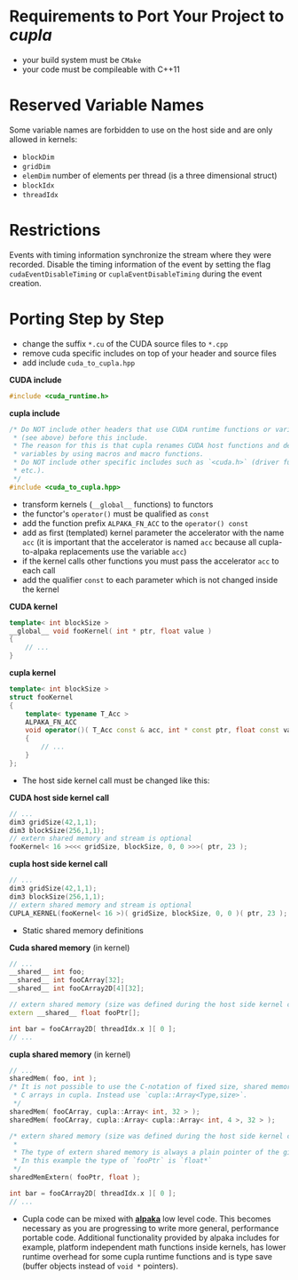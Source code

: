 Requirements to Port Your Project to *cupla*
============================================

- your build system must be `CMake`
- your code must be compileable with C++11


Reserved Variable Names
=======================

Some variable names are forbidden to use on the host side and are only allowed
in kernels:
  - `blockDim`
  - `gridDim`
  - `elemDim` number of elements per thread (is a three dimensional struct)
  - `blockIdx`
  - `threadIdx`


Restrictions
============

Events with timing information synchronize the stream where they were recorded.
Disable the timing information of the event by setting the flag
`cudaEventDisableTiming` or `cuplaEventDisableTiming` during the event
creation.


Porting Step by Step
====================

- change the suffix `*.cu` of the CUDA source files to `*.cpp`
- remove cuda specific includes on top of your header and source files
- add include `cuda_to_cupla.hpp`

**CUDA include**
```C++
#include <cuda_runtime.h>
```

**cupla include**
```C++
/* Do NOT include other headers that use CUDA runtime functions or variables
 * (see above) before this include.
 * The reason for this is that cupla renames CUDA host functions and device build in 
 * variables by using macros and macro functions.
 * Do NOT include other specific includes such as `<cuda.h>` (driver functions,
 * etc.).
 */
#include <cuda_to_cupla.hpp>
```

- transform kernels (`__global__` functions) to functors
- the functor's `operator()` must be qualified as `const`
- add the function prefix `ALPAKA_FN_ACC` to the `operator() const`
- add as first (templated) kernel parameter the accelerator with the name `acc`
  (it is important that the accelerator is named `acc` because all
  cupla-to-alpaka replacements use the variable `acc`)
- if the kernel calls other functions you must pass the accelerator `acc`
  to each call
- add the qualifier `const` to each parameter which is not changed inside the
  kernel

**CUDA kernel**
```C++
template< int blockSize >
__global__ void fooKernel( int * ptr, float value )
{
    // ...
}
```

**cupla kernel**
```C++
template< int blockSize >
struct fooKernel
{
    template< typename T_Acc >
    ALPAKA_FN_ACC
    void operator()( T_Acc const & acc, int * const ptr, float const value) const
    {
        // ...
    }
};
```

- The host side kernel call must be changed like this:

**CUDA host side kernel call**
```C++
// ...
dim3 gridSize(42,1,1);
dim3 blockSize(256,1,1);
// extern shared memory and stream is optional
fooKernel< 16 ><<< gridSize, blockSize, 0, 0 >>>( ptr, 23 );
```

**cupla host side kernel call**
```C++
// ...
dim3 gridSize(42,1,1);
dim3 blockSize(256,1,1);
// extern shared memory and stream is optional
CUPLA_KERNEL(fooKernel< 16 >)( gridSize, blockSize, 0, 0 )( ptr, 23 );
```

- Static shared memory definitions

**Cuda shared memory** (in kernel)
```C++
// ...
__shared__ int foo;
__shared__ int fooCArray[32];
__shared__ int fooCArray2D[4][32];

// extern shared memory (size was defined during the host side kernel call)
extern __shared__ float fooPtr[];

int bar = fooCArray2D[ threadIdx.x ][ 0 ];
// ...
```

**cupla shared memory** (in kernel)
```C++
// ...
sharedMem( foo, int );
/* It is not possible to use the C-notation of fixed size, shared memory
 * C arrays in cupla. Instead use `cupla::Array<Type,size>`.
 */
sharedMem( fooCArray, cupla::Array< int, 32 > );
sharedMem( fooCArray, cupla::Array< cupla::Array< int, 4 >, 32 > );

/* extern shared memory (size was defined during the host side kernel call)
 *
 * The type of extern shared memory is always a plain pointer of the given type.
 * In this example the type of `fooPtr` is `float*`
 */
sharedMemExtern( fooPtr, float );

int bar = fooCArray2D[ threadIdx.x ][ 0 ];
// ...
```

- Cupla code can be mixed with
  [**alpaka**](https://github.com/ComputationalRadiationPhysics/alpaka)
  low level code. This becomes necessary as you are progressing to write more
  general, performance portable code. Additional functionality provided by
  alpaka includes for example, platform independent math functions inside
  kernels, has lower runtime overhead for some cupla runtime functions and
  is type save (buffer objects instead of `void *` pointers).
